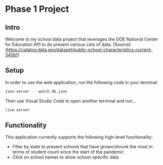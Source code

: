 # Phase 1 Project

## Intro

Welcome to my school data project that leverages the DOE National Center for Education API to do present various cuts of data. 
[Source] (https://catalog.data.gov/dataset/public-school-characteristics-current-340b1)

## Setup
In order to use the web application, run the following code in your terminal:
```bash
json-server -- watch db.json
```

Then use Visual Studio Code to open another terminal and run...
```bash
live-server
```


## Functionality

This application currently supports the following high-level functionality:
- Filter by state to present schools that have grown/shrunk the most in terms of student count since the start of the pandemic
- Click on school names to show school-specific data